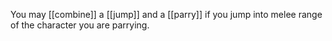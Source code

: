 You may [[combine]] a [[jump]] and a [[parry]] if you jump into melee range of the character you are parrying.